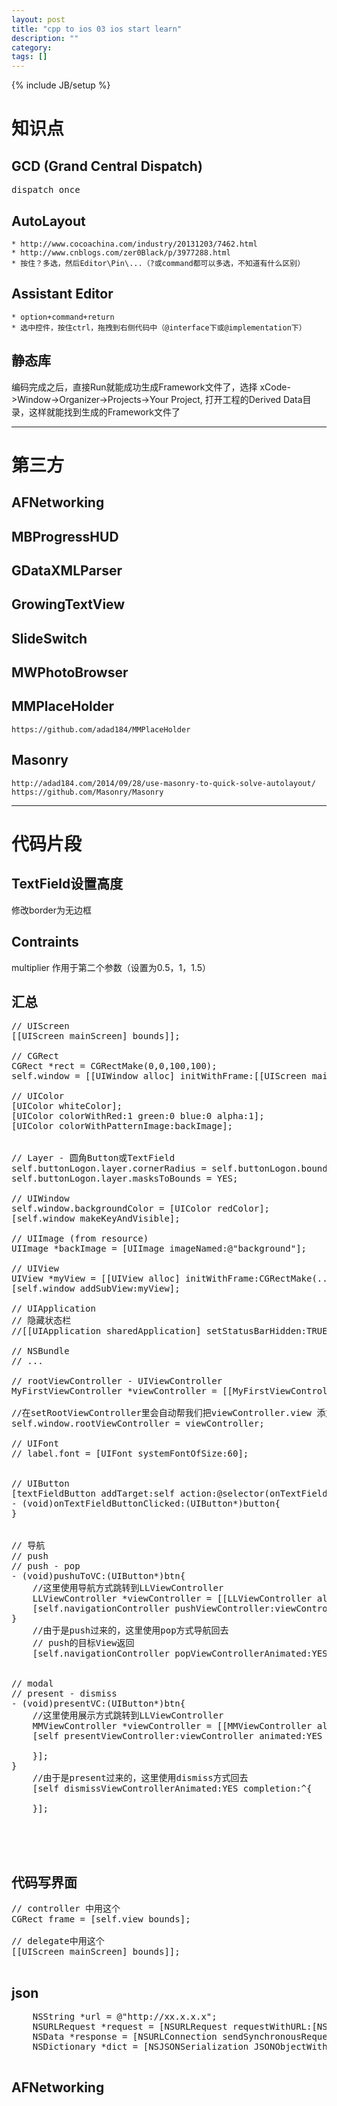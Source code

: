 ```yaml
---
layout: post
title: "cpp to ios 03 ios start learn"
description: ""
category:
tags: []
---
```

{% include JB/setup %}

# 知识点
## GCD (Grand Central Dispatch)
<pre>
dispatch_once
</pre>

## AutoLayout
    * http://www.cocoachina.com/industry/20131203/7462.html
    * http://www.cnblogs.com/zer0Black/p/3977288.html
    * 按住？多选，然后Editor\Pin\...（?或command都可以多选，不知道有什么区别）

## Assistant Editor
    * option+command+return
    * 选中控件，按住ctrl，拖拽到右侧代码中（@interface下或@implementation下）

## 静态库
编码完成之后，直接Run就能成功生成Framework文件了，选择 xCode->Window->Organizer->Projects->Your Project, 打开工程的Derived Data目录，这样就能找到生成的Framework文件了

---

# 第三方
## AFNetworking
## MBProgressHUD
## GDataXMLParser
## GrowingTextView
## SlideSwitch
## MWPhotoBrowser
## MMPlaceHolder
    https://github.com/adad184/MMPlaceHolder
## Masonry
    http://adad184.com/2014/09/28/use-masonry-to-quick-solve-autolayout/
    https://github.com/Masonry/Masonry

---

# 代码片段

## TextField设置高度
修改border为无边框


## Contraints
multiplier 作用于第二个参数（设置为0.5，1，1.5）


## 汇总
<pre>
// UIScreen
[[UIScreen mainScreen] bounds]];

// CGRect
CGRect *rect = CGRectMake(0,0,100,100);
self.window = [[UIWindow alloc] initWithFrame:[[UIScreen mainScreen] bounds]];

// UIColor
[UIColor whiteColor];
[UIColor colorWithRed:1 green:0 blue:0 alpha:1];
[UIColor colorWithPatternImage:backImage];


// Layer - 圆角Button或TextField
self.buttonLogon.layer.cornerRadius = self.buttonLogon.bounds.size.height / 2;
self.buttonLogon.layer.masksToBounds = YES;

// UIWindow
self.window.backgroundColor = [UIColor redColor];
[self.window makeKeyAndVisible];

// UIImage (from resource)
UIImage *backImage = [UIImage imageNamed:@"background"];

// UIView
UIView *myView = [[UIView alloc] initWithFrame:CGRectMake(.....)];
[self.window addSubView:myView];

// UIApplication
// 隐藏状态栏
//[[UIApplication sharedApplication] setStatusBarHidden:TRUE];

// NSBundle
// ...

// rootViewController - UIViewController
MyFirstViewController *viewController = [[MyFirstViewController alloc] initWithNibName:nil bundle:nil];

//在setRootViewController里会自动帮我们把viewController.view 添加到 self.window 上
self.window.rootViewController = viewController;

// UIFont
// label.font = [UIFont systemFontOfSize:60];


// UIButton
[textFieldButton addTarget:self action:@selector(onTextFieldButtonClicked:) forControlEvents:UIControlEventTouchUpInside];
- (void)onTextFieldButtonClicked:(UIButton*)button{
}


// 导航
// push
// push - pop
- (void)pushuToVC:(UIButton*)btn{
    //这里使用导航方式跳转到LLViewController
    LLViewController *viewController = [[LLViewController alloc] init];
    [self.navigationController pushViewController:viewController animated:YES];
}
    //由于是push过来的，这里使用pop方式导航回去
    // push的目标View返回
    [self.navigationController popViewControllerAnimated:YES];


// modal
// present - dismiss
- (void)presentVC:(UIButton*)btn{
    //这里使用展示方式跳转到LLViewController
    MMViewController *viewController = [[MMViewController alloc] init];
    [self presentViewController:viewController animated:YES completion:^{

    }];
}
    //由于是present过来的，这里使用dismiss方式回去
    [self dismissViewControllerAnimated:YES completion:^{

    }];




</pre>

## 代码写界面
<pre>
// controller 中用这个
CGRect frame = [self.view bounds];

// delegate中用这个
[[UIScreen mainScreen] bounds]];

</pre>

## json
<pre>
    NSString *url = @"http://xx.x.x.x";
    NSURLRequest *request = [NSURLRequest requestWithURL:[NSURL URLWithString:url]];
    NSData *response = [NSURLConnection sendSynchronousRequest:request returningResponse:nil error:nil];
    NSDictionary *dict = [NSJSONSerialization JSONObjectWithData:response options:NSJSONReadingMutableLeaves error:nil];

</pre>

## AFNetworking
